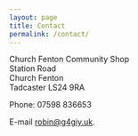 ```yaml
---
layout: page
title: Contact
permalink: /contact/
---
```


Church Fenton Community Shop  
Station Road  
Church Fenton  
Tadcaster LS24 9RA  

Phone:  07598 836653  

E-mail [robin@g4giy.uk](mailto:email@something.com).
